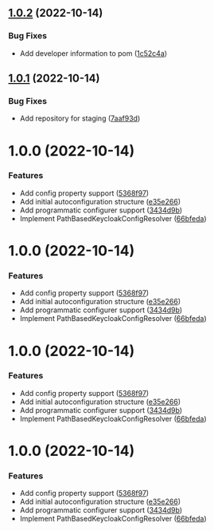 ## [1.0.2](https://github.com/trustedshops-public/spring-boot-starter-keycloak-path-based-resolver/compare/1.0.1...1.0.2) (2022-10-14)


### Bug Fixes

* Add developer information to pom ([1c52c4a](https://github.com/trustedshops-public/spring-boot-starter-keycloak-path-based-resolver/commit/1c52c4a1f3737cde5397632ad181d780f40cc4a0))

## [1.0.1](https://github.com/trustedshops-public/spring-boot-starter-keycloak-path-based-resolver/compare/1.0.0...1.0.1) (2022-10-14)


### Bug Fixes

* Add repository for staging ([7aaf93d](https://github.com/trustedshops-public/spring-boot-starter-keycloak-path-based-resolver/commit/7aaf93d4dacc4f39b422c41a5b411acb9ef7ae72))

# 1.0.0 (2022-10-14)


### Features

* Add config property support ([5368f97](https://github.com/trustedshops-public/spring-boot-starter-keycloak-path-based-resolver/commit/5368f9792196a3cc8f56c46378433a48e7bcaf9a))
* Add initial autoconfiguration structure ([e35e266](https://github.com/trustedshops-public/spring-boot-starter-keycloak-path-based-resolver/commit/e35e266c60c434d36d26e5f22c5488b9c33f09fe))
* Add programmatic configurer support ([3434d9b](https://github.com/trustedshops-public/spring-boot-starter-keycloak-path-based-resolver/commit/3434d9b48d6d1ddefb153d9f277f6d856291776d))
* Implement PathBasedKeycloakConfigResolver ([66bfeda](https://github.com/trustedshops-public/spring-boot-starter-keycloak-path-based-resolver/commit/66bfeda21bf1a1ec6b29764fad4f0d7bf3ca544d))

# 1.0.0 (2022-10-14)


### Features

* Add config property support ([5368f97](https://github.com/trustedshops-public/spring-boot-starter-keycloak-path-based-resolver/commit/5368f9792196a3cc8f56c46378433a48e7bcaf9a))
* Add initial autoconfiguration structure ([e35e266](https://github.com/trustedshops-public/spring-boot-starter-keycloak-path-based-resolver/commit/e35e266c60c434d36d26e5f22c5488b9c33f09fe))
* Add programmatic configurer support ([3434d9b](https://github.com/trustedshops-public/spring-boot-starter-keycloak-path-based-resolver/commit/3434d9b48d6d1ddefb153d9f277f6d856291776d))
* Implement PathBasedKeycloakConfigResolver ([66bfeda](https://github.com/trustedshops-public/spring-boot-starter-keycloak-path-based-resolver/commit/66bfeda21bf1a1ec6b29764fad4f0d7bf3ca544d))

# 1.0.0 (2022-10-14)


### Features

* Add config property support ([5368f97](https://github.com/trustedshops-public/spring-boot-starter-keycloak-path-based-resolver/commit/5368f9792196a3cc8f56c46378433a48e7bcaf9a))
* Add initial autoconfiguration structure ([e35e266](https://github.com/trustedshops-public/spring-boot-starter-keycloak-path-based-resolver/commit/e35e266c60c434d36d26e5f22c5488b9c33f09fe))
* Add programmatic configurer support ([3434d9b](https://github.com/trustedshops-public/spring-boot-starter-keycloak-path-based-resolver/commit/3434d9b48d6d1ddefb153d9f277f6d856291776d))
* Implement PathBasedKeycloakConfigResolver ([66bfeda](https://github.com/trustedshops-public/spring-boot-starter-keycloak-path-based-resolver/commit/66bfeda21bf1a1ec6b29764fad4f0d7bf3ca544d))

# 1.0.0 (2022-10-14)


### Features

* Add config property support ([5368f97](https://github.com/trustedshops-public/spring-boot-starter-keycloak-path-based-resolver/commit/5368f9792196a3cc8f56c46378433a48e7bcaf9a))
* Add initial autoconfiguration structure ([e35e266](https://github.com/trustedshops-public/spring-boot-starter-keycloak-path-based-resolver/commit/e35e266c60c434d36d26e5f22c5488b9c33f09fe))
* Add programmatic configurer support ([3434d9b](https://github.com/trustedshops-public/spring-boot-starter-keycloak-path-based-resolver/commit/3434d9b48d6d1ddefb153d9f277f6d856291776d))
* Implement PathBasedKeycloakConfigResolver ([66bfeda](https://github.com/trustedshops-public/spring-boot-starter-keycloak-path-based-resolver/commit/66bfeda21bf1a1ec6b29764fad4f0d7bf3ca544d))
